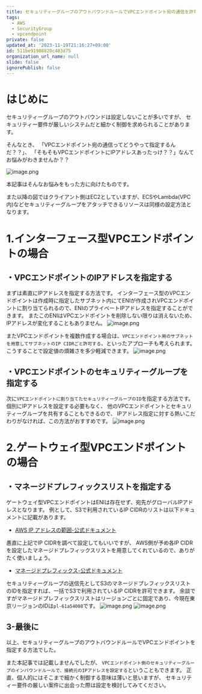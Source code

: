 ```yaml
---
title: セキュリティーグループのアウトバウンドルールでVPCエンドポイント宛の通信を許可する方法
tags:
  - AWS
  - SecurityGroup
  - vpcendpoint
private: false
updated_at: '2023-11-19T21:16:27+09:00'
id: 511be91908820c403d75
organization_url_name: null
slide: false
ignorePublish: false
---
```


# はじめに
<!-- 発端や概要を記載 -->
セキュリティーグループのアウトバウンドは設定しないことが多いですが、
セキュリティー要件が厳しいシステムだと細かく制御を求められることがあります。

そんなとき、
「VPCエンドポイント宛の通信ってどうやって指定するんだ？？」、
「そもそもVPCエンドポイントにIPアドレスあったっけ？？」なんてお悩みがわきませんか？？

![image.png](https://qiita-image-store.s3.ap-northeast-1.amazonaws.com/0/3491064/eb97e851-eaf5-aacf-76ab-c76db630201e.png)

本記事はそんなお悩みをもった方に向けたものです。

また以降の図ではクライアント側はEC2としていますが、ECSやLambda(VPC内)などセキュリティーグループをアタッチできるリソースは同様の設定方法となります。

<!-- 各チャプター -->
<a id="#Chapter1"></a>

# 1.インターフェース型VPCエンドポイントの場合

## ・VPCエンドポイントのIPアドレスを指定する
まずは素直にIPアドレスを指定する方法です。
インターフェース型のVPCエンドポイントは作成時に指定したサブネット内にてENIが作成されVPCエンドポイントに割り当てられるので、ENIのプライベートIPアドレスを指定することができます。
またこのENIはVPCエンドポイントを削除しない限りは消えないため、IPアドレスが変化することもありません。
![image.png](https://qiita-image-store.s3.ap-northeast-1.amazonaws.com/0/3491064/a0169101-c645-08d9-d6d4-7b3fcac12e66.png)

またVPCエンドポイントを複数作成する場合は、`VPCエンドポイント用のサブネットを用意してサブネットのIP CIDRごと許可する`、といったアプローチも考えられます。
こうすることで設定値の煩雑さを多少軽減できます。
![image.png](https://qiita-image-store.s3.ap-northeast-1.amazonaws.com/0/3491064/3edaaa8b-57f9-7f71-8626-4809d8824a4a.png)

## ・VPCエンドポイントのセキュリティーグループを指定する
次に`VPCエンドポイントに割り当てたセキュリティーグループのID`を指定する方法です。
個別にIPアドレスを設定する必要もなく、
他のVPCエンドポイントとセキュリティーグループを共有することもできるので、
IPアドレス指定に対する熱いこだわりがなければ、この方法がおすすめです。
![image.png](https://qiita-image-store.s3.ap-northeast-1.amazonaws.com/0/3491064/981c7e72-7473-a534-2b4d-29275f01eff4.png)


<a id="#Chapter2"></a>

# 2.ゲートウェイ型VPCエンドポイントの場合

## ・マネージドプレフィックスリストを指定する
ゲートウェイ型VPCエンドポイントはENIは存在せず、宛先がグローバルIPアドレスとなります。
例として、S3で利用されているIP CIDRのリストは以下ドキュメントに記載があります。
* [AWS IP アドレスの範囲-公式ドキュメント](https://docs.aws.amazon.com/ja_jp/vpc/latest/userguide/aws-ip-ranges.html#aws-ip-download)

愚直に上記でIP CIDRを調べて設定してもいいですが、
AWS側が予め各IP CIDRを設定したマネージドプレフィックスリストを用意してくれているので、ありがたく使いましょう。
* [マネージドプレフィックス-公式ドキュメント](https://docs.aws.amazon.com/ja_jp/vpc/latest/userguide/working-with-aws-managed-prefix-lists.html)

セキュリティーグループの送信先としてS3のマネージドプレフィックスリストのIDを指定すれば、一括でS3で利用されているIP CIDRを許可できます。
余談ですがマネージドプレフィックスリストはリージョンごとに固定であり、今現在東京リージョンのIDは`pl-61a54008`です。
![image.png](https://qiita-image-store.s3.ap-northeast-1.amazonaws.com/0/3491064/c04c372e-31ff-9807-9aee-fc65e02a360d.png)
![image.png](https://qiita-image-store.s3.ap-northeast-1.amazonaws.com/0/3491064/1d482a1f-3eaa-f413-7954-0bb131f81d44.png)


<a id="#Chapter3"></a>

## 3-最後に
以上、セキュリティーグループのアウトバウンドルールでVPCエンドポイントを指定する方法でした。

また本記事では記載しませんでしたが、
`VPCエンドポイント側のセキュリティーグループのインバウンドルールで、接続元のIPアドレスを設定する`ということもできます。
正直、個人的にはそこまで細かく制御する意味は薄いと思いますが、
セキュリティー要件の厳しい案件に出会った際は設定を検討してみてください。
